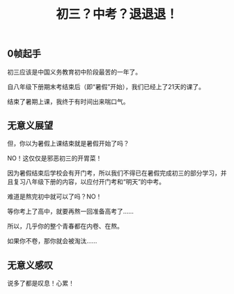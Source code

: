 ﻿---
published: 2023-07-23T14:17:00.000Z
title: 初三？中考？退退退！
slug: chusanzhongkaotuituitui
description: 0帧起手初三应该是中国义务教育初中阶段最苦的一年了。自八年级
tags: [随笔]
featured: false
draft: false
excerpt: 0帧起手初三应该是中国义务教育初中阶段最苦的一年了。自八年级下册期末考结束后即暑假开始，我们已经上了21天的课了。结束了暑期上课，我终于有时间出来喘口气。无意义展望但，你以为暑假上课结束就是暑假开始了
---

## 0帧起手

初三应该是中国义务教育初中阶段最苦的一年了。



自八年级下册期末考结束后（即“暑假”开始），我们已经上了21天的课了。



结束了暑期上课，我终于有时间出来喘口气。



## 无意义展望

但，你以为暑假上课结束就是暑假开始了吗？



NO！这仅仅是邪恶初三的开胃菜！



因为暑假结束后学校会有开门考，所以我们不得已在暑假完成初三的部分学习，并且复习八年级下册的内容，以应付开门考和“明天”的中考。



难道是熬完初中就可以了吗？NO！



等你考上了高中，就要再熬一回准备高考了……



所以，几乎你的整个青春都在内卷、在熬。



如果你不卷，那你就会被淘汰……



## 无意义感叹

说多了都是叹息！心累！
